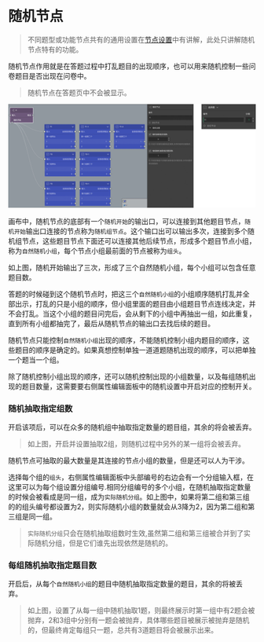 ```index

```

```tag

```

```summary

```
# 随机节点

> 不同题型或功能节点共有的通用设置在[节点设置](../node-setting/concept.md)中有讲解，此处只讲解随机节点特有的功能。

随机节点作用就是在答题过程中打乱题目的出现顺序，也可以用来随机控制一些问卷题目是否出现在问卷中。

> 随机节点在答题页中不会被显示。

<img src='./images/random.png' width='1000'>

画布中，随机节点的底部有一个`随机开始`的输出口，可以连接到其他题目节点，`随机开始`输出口连接的节点称为`随机组节点`。这个输口出可以输出多次，连接到多个随机组节点，这些题目节点下面还可以连接其他后续节点，形成多个题目节点小组，称为`自然随机小组`，每个节点小组最前面的节点被称为`组头`。

如上图，随机开始输出了三次，形成了三个自然随机小组，每个小组可以包含任意题目数。

答题的时候碰到这个随机节点时，把这三个`自然随机小组`的小组顺序随机打乱并全部出示，打乱的只是小组的顺序，但小组里面的题目由小组题目节点连线决定，并不会打乱。当这个小组的题目问完后，会从剩下的小组中再抽出一组，如此重复，直到所有小组都抽完了，最后从随机节点的输出口去找后续的题目。

随机节点只能控制`自然随机小组`出现的顺序，不能随机控制小组内题目的顺序，这些题目的顺序是确定的。如果真想控制单独一道道题随机出现的顺序，可以把单独一个题当一个组。

除了随机控制小组出现的顺序，还可以随机控制出现的小组数量，以及每组随机出现的题目数量，这需要要右侧属性编辑面板中的随机设置中开启对应的控制开关。

### 随机抽取指定组数

开启该项后，可以在众多的随机组中抽取指定数量的题目组，其余的将会被丢弃。

> 如上图，开启并设置抽取2组，则随机过程中另外的某一组将会被丢弃。

随机节点可抽取的最大数量是其连接的节点小组的数量，但是还可以人为干涉。

选择每个组的`组头`，右侧属性编辑面板中头部编号的右边会有一个分组输入框，在这里可以为每个组设置分组编号.相同分组编号的多个小组，在随机抽取指定数量的时候会被看成是同一组，成为`实际随机分组`。如上图中，如果将第二组和第三组的的组头编号都设置为2，则实际随机小组的数量就会从3降为2，因为第二组和第三组是同一组。

> `实际随机分组`只会在随机抽取组数时生效,虽然第二组和第三组被合并到了实际随机分组，但是它们谁先出现依然是随机的。

### 每组随机抽取指定题目数

开启后，从每个`自然随机小组`的题目中随机抽取指定数量的题目，其余的将被丢弃。

> 如上图，设置了从每一组中随机抽取1题，则最终展示时第一组中有2题会被抛弃，2和3组中分别有一题会被抛弃，具体哪些题目被展示被抛弃是随机的，但最终肯定每组只一题，总共有3道题目将会被展示出来。

